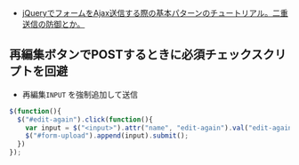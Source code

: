 - [jQueryでフォームをAjax送信する際の基本パターンのチュートリアル。二重送信の防御とか。](http://ginpen.com/2013/05/07/jquery-ajax-form/)


## 再編集ボタンでPOSTするときに必須チェックスクリプトを回避

- 再編集`INPUT` を強制追加して送信

~~~js
$(function(){
  $("#edit-again").click(function(){
    var input = $("<input>").attr("name", "edit-again").val("edit-again");
    $("#form-upload").append(input).submit();
  })
});
~~~
